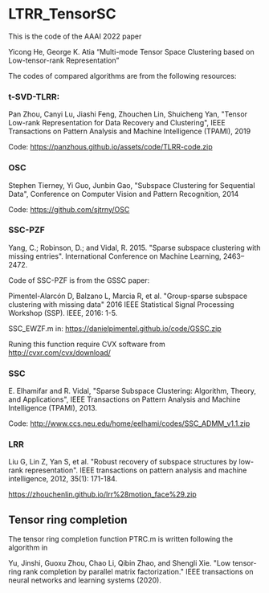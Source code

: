 # LTRR_TensorSC
This is the code of the AAAI 2022 paper 

Yicong He, George K. Atia “Multi-mode Tensor Space Clustering based on Low-tensor-rank Representation”

The codes of compared algorithms are from the following resources:

### t-SVD-TLRR:

Pan Zhou, Canyi Lu, Jiashi Feng, Zhouchen Lin, Shuicheng Yan, "Tensor Low-rank Representation for Data Recovery and Clustering", IEEE Transactions on Pattern Analysis and Machine Intelligence (TPAMI), 2019

Code: https://panzhous.github.io/assets/code/TLRR-code.zip

### OSC

Stephen Tierney, Yi Guo, Junbin Gao, "Subspace Clustering for Sequential Data", Conference on Computer Vision and Pattern Recognition, 2014

Code: https://github.com/sjtrny/OSC

### SSC-PZF

Yang, C.; Robinson, D.; and Vidal, R. 2015. "Sparse subspace clustering with missing entries". International Conference on Machine Learning, 2463–2472.

Code of SSC-PZF is from the GSSC paper: 

Pimentel-Alarcón D, Balzano L, Marcia R, et al. "Group-sparse subspace clustering with missing data" 2016 IEEE Statistical Signal Processing Workshop (SSP). IEEE, 2016: 1-5.

SSC_EWZF.m in: https://danielpimentel.github.io/code/GSSC.zip

Runing this function require CVX software from http://cvxr.com/cvx/download/

### SSC

E. Elhamifar and R. Vidal, "Sparse Subspace Clustering: Algorithm, Theory, and Applications", IEEE Transactions on Pattern Analysis and Machine Intelligence (TPAMI), 2013.

Code: http://www.ccs.neu.edu/home/eelhami/codes/SSC_ADMM_v1.1.zip

### LRR

Liu G, Lin Z, Yan S, et al. "Robust recovery of subspace structures by low-rank representation". IEEE transactions on pattern analysis and machine intelligence, 2012, 35(1): 171-184.

https://zhouchenlin.github.io/lrr%28motion_face%29.zip


## Tensor ring completion
The tensor ring completion function PTRC.m is written following the algorithm in

Yu, Jinshi, Guoxu Zhou, Chao Li, Qibin Zhao, and Shengli Xie. "Low tensor-ring rank completion by parallel matrix factorization." IEEE transactions on neural networks and learning systems (2020).
